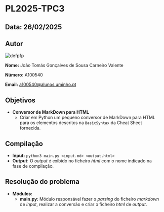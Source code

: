 # PL2025-TPC3

## Data: 26/02/2025

## Autor

![defpfp]

**Nome:** João Tomás Gonçalves de Sousa Carneiro Valente

**Número:** A100540

**Email:** a100540@alunos.uminho.pt

## Objetivos
- **Conversor de MarkDown para HTML**
    - Criar em Python um pequeno conversor de MarkDown para HTML para os elementos descritos na `BasicSyntax` da Cheat Sheet fornecida.
        

## Compilação
- **Input:** `python3 main.py <input.md> <output.html>`
- **Output:** O *output* é exibido no ficheiro *html* com o nome indicado na fase de compilação.

## Resolução do problema
- **Módulos:**
    - **main.py:** Módulo responsável fazer o *parsing* do ficheiro *markdown* de *input*, realizar a conversão e criar o ficheiro *html* de *output*.

[defpfp]: https://cdn.discordapp.com/attachments/945777436543565905/1339688481852620940/8PoNI3aPnN1OwAAAAASUVORK5CYII.png?ex=67afa1a0&is=67ae5020&hm=611a110527f81b29368cd857610d53456005ee7132e42634ae455bb47fb36ced&